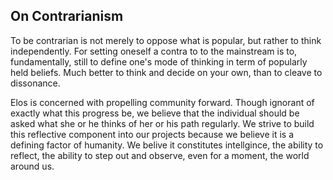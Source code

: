 On Contrarianism
----------------

To be contrarian is not merely to oppose what is popular, but rather to think independently. For setting oneself a contra to to the mainstream is to, fundamentally, still to define one's mode of thinking in term of popularly held beliefs. Much better to think and decide on your own, than to cleave to dissonance.

Elos is concerned with propelling community forward. Though ignorant of exactly what this progress be, we believe that the individual should be asked what she or he thinks of her or his path regularly. We strive to build this reflective component into our projects because we believe it is a defining factor of humanity. We belive it constitutes intellgince, the ability to reflect, the ability to step out and observe, even for a moment, the world around us.
